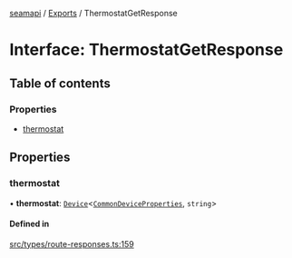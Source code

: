 [seamapi](../README.md) / [Exports](../modules.md) / ThermostatGetResponse

# Interface: ThermostatGetResponse

## Table of contents

### Properties

- [thermostat](ThermostatGetResponse.md#thermostat)

## Properties

### thermostat

• **thermostat**: [`Device`](Device.md)<[`CommonDeviceProperties`](../modules.md#commondeviceproperties), `string`\>

#### Defined in

[src/types/route-responses.ts:159](https://github.com/seamapi/javascript/blob/main/src/types/route-responses.ts#L159)
